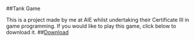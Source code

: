 ##Tank Game

This is a project made by me at AIE whilst undertaking their Certificate III in game programming.
If you would like to play this game, click below to download it.
##[Download]()
